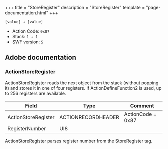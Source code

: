 +++
title = "StoreRegister"
description = "StoreRegister"
template = "page-documentation.html"
+++

```
[value] → [value]
```

- Action Code: `0x87`
- Stack: `1 → 1`
- SWF version: `5`

## Adobe documentation

### ActionStoreRegister

ActionStoreRegister reads the next object from the stack (without popping it) and stores it in one of four
registers. If ActionDefineFunction2 is used, up to 256 registers are available.

| Field               | Type               | Comment                        |
|---------------------|--------------------|--------------------------------|
| ActionStoreRegister | ACTIONRECORDHEADER | ActionCode = 0x87              |
| RegisterNumber      | UI8                |                                |

ActionStoreRegister parses register number from the StoreRegister tag.
